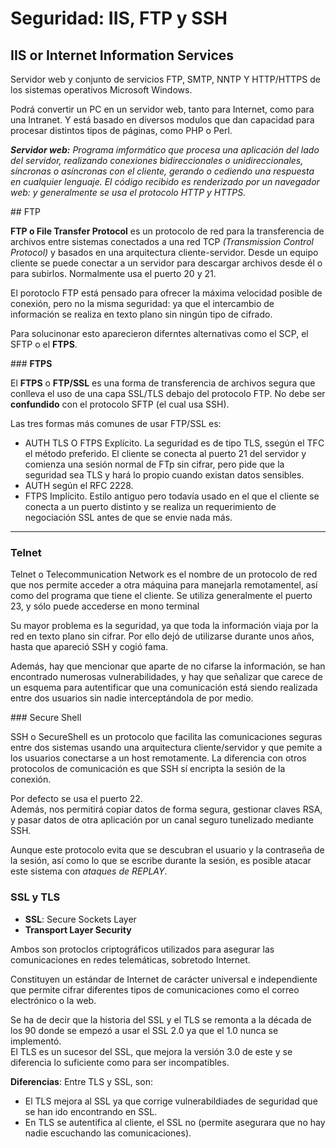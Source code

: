 # Seguridad: IIS, FTP y SSH

## IIS or Internet Information Services

Servidor web y conjunto de servicios FTP, SMTP, NNTP Y HTTP/HTTPS de los sistemas operativos Microsoft Windows.

Podrá convertir un PC en un servidor web, tanto para Internet, como para una Intranet. Y está basado en diversos modulos que dan capacidad para procesar distintos tipos de páginas, como PHP o Perl.

_**Servidor web:** Programa imformático que procesa una aplicación del lado del servidor, realizando conexiones bidireccionales o unidireccionales, síncronas o asíncronas con el cliente, gerando o cediendo una respuesta en cualquier lenguaje. El código recibido es renderizado por un navegador web: y generalmente se usa el protocolo HTTP y HTTPS._

## FTP

**FTP o File Transfer Protocol** es un protocolo de red para la transferencia de archivos entre sistemas conectados a una red TCP _(Transmission Control Protocol)_ y basados en una arquitectura cliente-servidor. Desde un equipo cliente se puede conectar a un servidor para descargar archivos desde él o para subirlos.  Normalmente usa el puerto 20 y 21.

El porotoclo FTP está pensado para ofrecer la máxima velocidad posible de conexión, pero no la misma seguridad: ya que el intercambio de información se realiza en texto plano sin ningún tipo de cifrado.

Para solucinonar esto aparecieron diferntes alternativas como el SCP, el SFTP o el **FTPS**.

### **FTPS**

El **FTPS** o **FTP/SSL** es una forma de transferencia de archivos segura que conlleva el uso de una capa SSL/TLS debajo del protocolo FTP. No debe ser **confundido** con el protocolo SFTP (el cual usa SSH).

Las tres formas más comunes de usar FTP/SSL es:

- AUTH TLS O FTPS Explícito. La seguridad es de tipo TLS, ssegún el TFC el método preferido. El cliente se conecta al puerto 21 del servidor y comienza una sesión normal de FTp sin cifrar, pero pide que la seguridad sea TLS y hará lo propio cuando existan datos sensibles.
- AUTH según el RFC 2228.
- FTPS Implícito. Estilo antiguo pero todavía usado en el que el cliente se conecta a un puerto distinto y se realiza un requerimiento de negociación SSL antes de que se envie nada más.

---

### Telnet

Telnet o Telecommunication Network es el nombre de un protocolo de red que nos permite acceder a otra máquina para manejarla remotamentel, así como del programa que tiene el cliente. Se utiliza generalmente el puerto 23, y sólo puede accederse en mono terminal

Su mayor problema es la seguridad, ya que toda la información viaja por la red en texto plano sin cifrar. Por ello dejó de utilizarse durante unos años, hasta que apareció SSH y cogió fama.

Además, hay que mencionar que aparte de no cifarse la información, se han encontrado numerosas vulnerabilidades, y hay que señalizar que carece de un esquema para autentificar que una comunicación está siendo realizada entre dos usuarios sin nadie interceptándola de por medio.

### Secure Shell

SSH o SecureShell es un protocolo que facilita las comunicaciones seguras entre dos sistemas usando una arquitectura cliente/servidor y que pemite a los usuarios conectarse a un host remotamente. La diferencia con otros protocolos de comunicación es que SSH sí encripta la sesión de la conexión.

Por defecto se usa el puerto 22.  
Además, nos permitirá copiar datos de forma segura, gestionar claves RSA, y pasar datos de otra aplicación por un canal seguro tunelizado mediante SSH.

Aunque este protocolo evita que se descubran el usuario y la contraseña de la sesión, así como lo que se escribe durante la sesión, es posible atacar este sistema con _ataques de REPLAY_.

### SSL y TLS

- **SSL**: Secure Sockets Layer
- **Transport Layer Security**

Ambos son protoclos criptográficos utilizados para asegurar las comunicaciones en redes telemáticas, sobretodo Internet.

Constituyen un estándar de Internet de carácter universal e independiente que permite cifrar diferentes tipos de comunicaciones como el correo electrónico o la web.

Se ha de decir que la historia del SSL y el TLS se remonta a la década de los 90 donde se empezó a usar el SSL 2.0 ya que el 1.0 nunca se implementó.  
El TLS es un sucesor del SSL, que mejora la versión 3.0 de este y se diferencia lo suficiente como para ser incompatibles.

**Diferencias**:
Entre TLS y SSL, son:

- El TLS mejora al SSL ya que corrige vulnerabildiades de seguridad que se han ido encontrando en SSL.
- En TLS se autentifica al cliente, el SSL no (permite asegurara que no hay nadie escuchando las comunicaciones).
